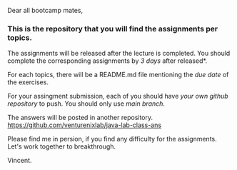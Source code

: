 Dear all bootcamp mates, 

### This is the repository that you will find the assignments per topics.

The assignments will be released after the lecture is completed.
You should complete the corresponding assignments by *3 days* after released*.

For each topics, there will be a README.md file mentioning the *due date* of the exercises.

For your assingment submission, each of you should have *your own github repository* to push.
You should only use *main branch*.

The answers will be posted in another repository.
https://github.com/venturenixlab/java-lab-class-ans

Please find me in persion, if you find any difficulty for the assignments. Let's work together to breakthrough.

Vincent.